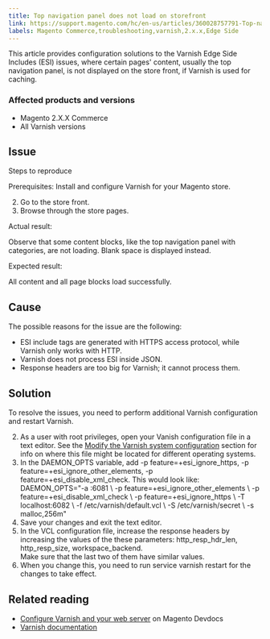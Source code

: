 ```yaml
---
title: Top navigation panel does not load on storefront
link: https://support.magento.com/hc/en-us/articles/360028757791-Top-navigation-panel-does-not-load-on-storefront
labels: Magento Commerce,troubleshooting,varnish,2.x.x,Edge Side
---
```


This article provides configuration solutions to the Varnish Edge Side Includes (ESI) issues, where certain pages' content, usually the top navigation panel, is not displayed on the store front, if Varnish is used for caching.

 ### Affected products and versions

 
 * Magento 2.X.X Commerce 
 * All Varnish versions
 
 Issue
-----

 Steps to reproduce

 Prerequisites: Install and configure Varnish for your Magento store.

 
 2. Go to the store front.
 4. Browse through the store pages.
 
 Actual result:

 Observe that some content blocks, like the top navigation panel with categories, are not loading. Blank space is displayed instead.

 Expected result:

 All content and all page blocks load successfully. 

 Cause
-----

 The possible reasons for the issue are the following:

 
 * ESI include tags are generated with HTTPS access protocol, while Varnish only works with HTTP.
 * Varnish does not process ESI inside JSON. 
 * Response headers are too big for Varnish; it cannot process them.
 
 Solution
--------

 To resolve the issues, you need to perform additional Varnish configuration and restart Varnish.

 
 2. As a user with root privileges, open your Vanish configuration file in a text editor. See the [Modify the Varnish system configuration](https://devdocs.magento.com/guides/v2.3/config-guide/varnish/config-varnish-configure.html#config-varnish-config-sysvcl) section for info on where this file might be located for different operating systems.
 4. In the DAEMON\_OPTS variable, add -p feature=+esi\_ignore\_https, -p feature=+esi\_ignore\_other\_elements, -p feature=+esi\_disable\_xml\_check. This would look like: DAEMON\_OPTS="-a :6081 \ -p feature=+esi\_ignore\_other\_elements \ -p feature=+esi\_disable\_xml\_check \ -p feature=+esi\_ignore\_https \ -T localhost:6082 \ -f /etc/varnish/default.vcl \ -S /etc/varnish/secret \ -s malloc,256m"  
 6. Save your changes and exit the text editor.
 8. In the VCL configuration file, increase the response headers by increasing the values of the these parameters: http\_resp\_hdr\_len, http\_resp\_size, workspace\_backend.  
 Make sure that the last two of them have similar values.
 10. When you change this, you need to run service varnish restart for the changes to take effect.
 
 Related reading
---------------

 
 *  [Configure Varnish and your web server](https://devdocs.magento.com/guides/v2.3/config-guide/varnish/config-varnish-configure.html#config-varnish-config-sysvcl) on Magento Devdocs
 * [Varnish documentation](https://varnish-cache.org/docs/5.1/reference/index.html)
 
  


